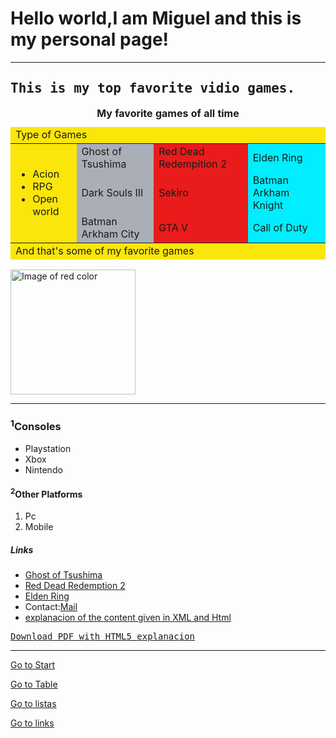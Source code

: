 <!DOCTYPE html>
<html lang="en">
<head>
 <meta charset="utf-8">
<meta name="author" content="Miguel Tavares">
<meta name="date" content="28-11-2024">
<meta name="description" content="Personal page">
<title>Personal Page</title> 
<link rel="stylesheet" href="css.css">
</head>
<body>
    <h1><a id="start">Hello world,I am Miguel and this is my personal page!</a></h1>
    <hr>
    <div id="main-layout">
    <aside id="sidebar">
    <sidebar>
    <h2><samp translate =no> This is my top favorite vidio games.</samp></h2>
    </aside>
    <article>
    <table>
        <caption>
            <strong><a id="table">My favorite games of all time</a></strong>
        </caption>
        <colegroup>
        <col style="background-color: rgb(250, 230, 10);">
        <col style="background-color: rgb(170, 174, 183);">
        <col style="background-color: rgb(234, 27, 27);">
        <col style="background-color: rgb(0, 238, 255);">
        </colegroup>
        <thead>
            <tr>
                <td colspan="4">
                    <div><a id="listas">Type of Games</a></div>
                </td>
            </tr>
        </thead>
        <tbody>
            <tr>
                <td rowspan="3">
                    <ul>
                        <li>Acion</li>
                        <li>RPG</li>
                        <li>Open world</li>
                    </ul>
                </td>
                <td>Ghost of Tsushima</td>
                <td>Red Dead Redempition 2</td>
                <td>Elden Ring</td>
            </tr>
            <tr>
                <td>Dark Souls III</td>
                <td>Sekiro</td>
                <td>Batman Arkham Knight</td>
            </tr>
            <tr>
            <td>Batman Arkham City</td>
            <td>GTA V</td>
            <td>Call of Duty</td>
        </tr>
        </tbody>
        <tfoot>
            <tr>
                <td colspan="4">And that's some of my favorite games</td>
            </tr>
        </tfoot>
    </table>
    <img src="https://upload.wikimedia.org/wikipedia/pt/d/dc/Ghost_of_Tsushima_capa.png" width="200" heigth="182" alt="Image of red color">
    <hr>
    </article>
    <aside id="sidebar">
    <h3><sup>1</sup>Consoles</h3>
    <ul>
        <li>Playstation</li>
        <li>Xbox</li>
        <li>Nintendo</li>
    </ul>
    <h4><sup>2</sup>Other Platforms</h4>
    <ol>
        <li>Pc</li>
        <li>Mobile</li>
    </ol>
    </aside>
    <nav>
        <h5><a id="links">Links</a></h5>
        <ul>
            <li><a href="https://www.playstation.com/pt-pt/games/ghost-of-tsushima/" target="_blank" rel="nooper reference">Ghost of Tsushima</a></li>
            <li><a href="https://www.rockstargames.com/reddeadredemption2" target="_blank" rel="nooper reference">Red Dead Redemption 2</a></li>
            <li><a href="https://en.bandainamcoent.eu/elden-ring/elden-ring" target="_blank" rel="nooper reference">Elden Ring</a></li>
            <li>Contact:<a href="mailto:a044705@umaia.pt">Mail</a></li>
            <li><a href="Resumo.html" target="_blank" rel="noopener noreferrer">explanacion of the content given in XML and Html</a></li>
        </ul>
    </nav>
    <pre><a href="TW-05_HTML5_01.pdf" download="TW-05_HTML5_01">Download PDF with HTML5 explanacion</a></pre>
    <hr>
    <footer>
    <p><a href="#start">Go to Start</a></p>
    <p><a href="#table">Go to Table</a></p>
    <p><a href="#listas">Go to listas</a></p>
    <p><a href="#links">Go to links</a></p>
    </footer>
</body>
</html>
